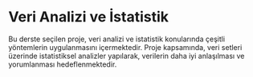 # Veri Analizi ve İstatistik

Bu derste seçilen proje, veri analizi ve istatistik konularında çeşitli yöntemlerin uygulanmasını içermektedir. Proje kapsamında, veri setleri üzerinde istatistiksel analizler yapılarak, verilerin daha iyi anlaşılması ve yorumlanması hedeflenmektedir.

